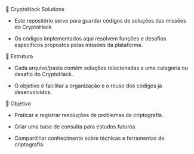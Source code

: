 🔐 CryptoHack Solutions

- Este repositório serve para guardar códigos de soluções das missões do CryptoHack

- Os códigos implementados aqui resolvem funções e desafios específicos propostos pelas missões da plataforma.

📌 Estrutura

- Cada arquivo/pasta contém soluções relacionadas a uma categoria ou desafio do CryptoHack.

- O objetivo é facilitar a organização e o reuso dos códigos já desenvolvidos.

 🚀 Objetivo

- Praticar e registrar resoluções de problemas de criptografia.

- Criar uma base de consulta para estudos futuros.

- Compartilhar conhecimento sobre técnicas e ferramentas de criptografia.
